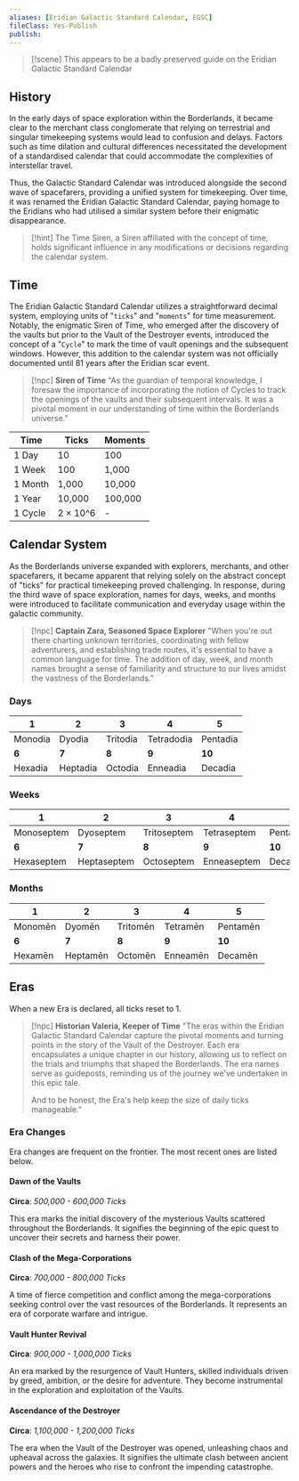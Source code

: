 ```yaml
---
aliases: [Eridian Galactic Standard Calendar, EGSC]
fileClass: Yes-Publish
publish: 
---
```


> [!scene] This appears to be a badly preserved guide on the Eridian Galactic Standard Calendar

## History

In the early days of space exploration within the Borderlands, it became clear to the merchant class conglomerate that relying on terrestrial and singular timekeeping systems would lead to confusion and delays. Factors such as time dilation and cultural differences necessitated the development of a standardised calendar that could accommodate the complexities of interstellar travel. 

Thus, the Galactic Standard Calendar was introduced alongside the second wave of spacefarers, providing a unified system for timekeeping. Over time, it was renamed the Eridian Galactic Standard Calendar, paying homage to the Eridians who had utilised a similar system before their enigmatic disappearance.

> [!hint] 
> The Time Siren, a Siren affiliated with the concept of time, holds significant influence in any modifications or decisions regarding the calendar system.

## Time

The Eridian Galactic Standard Calendar utilizes a straightforward decimal system, employing units of "`ticks`" and "`moments`" for time measurement. Notably, the enigmatic Siren of Time, who emerged after the discovery of the vaults but prior to the Vault of the Destroyer events, introduced the concept of a "`Cycle`" to mark the time of vault openings and the subsequent windows. However, this addition to the calendar system was not officially documented until 81 years after the Eridian scar event.

> [!npc] **Siren of Time**
> "As the guardian of temporal knowledge, I foresaw the importance of incorporating the notion of Cycles to track the openings of the vaults and their subsequent intervals. It was a pivotal moment in our understanding of time within the Borderlands universe."

| Time    | Ticks  | Moments |
| ------- | ------ | ------- |
| 1 Day   | 10     | 100     |
| 1 Week  | 100    | 1,000   |
| 1 Month | 1,000  | 10,000  |
| 1 Year  | 10,000 | 100,000 |
| 1 Cycle | 2 × 10^6      |    -     |


## Calendar System

As the Borderlands universe expanded with explorers, merchants, and other spacefarers, it became apparent that relying solely on the abstract concept of "ticks" for practical timekeeping proved challenging. In response, during the third wave of space exploration, names for days, weeks, and months were introduced to facilitate communication and everyday usage within the galactic community.

> [!npc] **Captain Zara, Seasoned Space Explorer**
> "When you're out there charting unknown territories, coordinating with fellow adventurers, and establishing trade routes, it's essential to have a common language for time. The addition of day, week, and month names brought a sense of familiarity and structure to our lives amidst the vastness of the Borderlands."

### Days

| **1**       | **2**        | **3**        | **4**          | **5**        |
| ------- | -------- | -------- | ---------- | -------- |
| Monodia | Dyodia   | Tritodia | Tetradodia | Pentadia |
| **6**       | **7**        | **8**        | **9**          | **10**       |
| Hexadia | Heptadia | Octodia  | Enneadia   | Decadia         |


### Weeks

| **1**       | **2**        | **3**        | **4**          | **5**        |
| ------- | -------- | -------- | ---------- | -------- |
| Monoseptem | Dyoseptem   | Tritoseptem | Tetraseptem | Pentaseptem| |
| **6**       | **7**        | **8**        | **9**          | **10**       |
| Hexaseptem | Heptaseptem | Octoseptem  | Enneaseptem   | Decaseptem|         |

### Months

| **1**       | **2**        | **3**        | **4**          | **5**        |
| ------- | -------- | -------- | ---------- | -------- |
| Monomēn | Dyomēn   | Tritomēn | Tetramēn | Pentamēn| |
| **6**       | **7**        | **8**        | **9**          | **10**       |
| Hexamēn | Heptamēn | Octomēn  | Enneamēn   | Decamēn|         |

## Eras

When a new Era is declared, all ticks reset to 1.

> [!npc] **Historian Valeria, Keeper of Time**
> "The eras within the Eridian Galactic Standard Calendar capture the pivotal moments and turning points in the story of the Vault of the Destroyer. Each era encapsulates a unique chapter in our history, allowing us to reflect on the trials and triumphs that shaped the Borderlands. The era names serve as guideposts, reminding us of the journey we've undertaken in this epic tale.
>
> And to be honest, the Era's help keep the size of daily ticks manageable."

### Era Changes

Era changes are frequent on the frontier. The most recent ones are listed below.

#### Dawn of the Vaults
**Circa**: *500,000 - 600,000 Ticks*

This era marks the initial discovery of the mysterious Vaults scattered throughout the Borderlands. It signifies the beginning of the epic quest to uncover their secrets and harness their power.

#### Clash of the Mega-Corporations
**Circa**: *700,000 - 800,000 Ticks*

A time of fierce competition and conflict among the mega-corporations seeking control over the vast resources of the Borderlands. It represents an era of corporate warfare and intrigue.

#### Vault Hunter Revival
**Circa**: *900,000 - 1,000,000 Ticks*

An era marked by the resurgence of Vault Hunters, skilled individuals driven by greed, ambition, or the desire for adventure. They become instrumental in the exploration and exploitation of the Vaults.

#### Ascendance of the Destroyer
**Circa**: *1,100,000 - 1,200,000 Ticks*

The era when the Vault of the Destroyer was opened, unleashing chaos and upheaval across the galaxies. It signifies the ultimate clash between ancient powers and the heroes who rise to confront the impending catastrophe.
